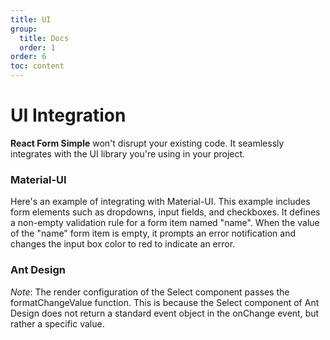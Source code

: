 ```yaml
---
title: UI
group:
  title: Docs
  order: 1
order: 6
toc: content
---
```


# UI Integration

**React Form Simple** won't disrupt your existing code. It seamlessly integrates with the UI library you're using in your project.

### <Mdh>Material-UI</Mdh>

Here's an example of integrating with Material-UI. This example includes form elements such as dropdowns, input fields, and checkboxes. It defines a non-empty validation rule for a form item named "name". When the value of the "name" form item is empty, it prompts an error notification and changes the input box color to red to indicate an error.

<code src="../demos/integrationUI/_material-ui.tsx"></code>

### <Mdh>Ant Design</Mdh>

_Note_: The render configuration of the Select component passes the formatChangeValue function. This is because the Select component of Ant Design does not return a standard event object in the onChange event, but rather a specific value.

<code src="../demos/integrationUI/_antd.tsx"></code>
